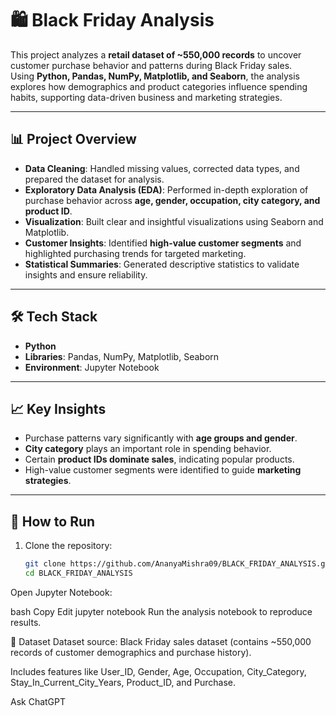 # 🛍️ Black Friday Analysis

This project analyzes a **retail dataset of ~550,000 records** to uncover customer purchase behavior and patterns during Black Friday sales.  
Using **Python, Pandas, NumPy, Matplotlib, and Seaborn**, the analysis explores how demographics and product categories influence spending habits, supporting data-driven business and marketing strategies.

---

## 📊 Project Overview
- **Data Cleaning**: Handled missing values, corrected data types, and prepared the dataset for analysis.  
- **Exploratory Data Analysis (EDA)**: Performed in-depth exploration of purchase behavior across **age, gender, occupation, city category, and product ID**.  
- **Visualization**: Built clear and insightful visualizations using Seaborn and Matplotlib.  
- **Customer Insights**: Identified **high-value customer segments** and highlighted purchasing trends for targeted marketing.  
- **Statistical Summaries**: Generated descriptive statistics to validate insights and ensure reliability.  

---

## 🛠️ Tech Stack
- **Python**  
- **Libraries**: Pandas, NumPy, Matplotlib, Seaborn  
- **Environment**: Jupyter Notebook  

---

## 📈 Key Insights
- Purchase patterns vary significantly with **age groups and gender**.  
- **City category** plays an important role in spending behavior.  
- Certain **product IDs dominate sales**, indicating popular products.  
- High-value customer segments were identified to guide **marketing strategies**.  

---

## 🚀 How to Run
1. Clone the repository:
   ```bash
   git clone https://github.com/AnanyaMishra09/BLACK_FRIDAY_ANALYSIS.git
   cd BLACK_FRIDAY_ANALYSIS
Open Jupyter Notebook:

bash
Copy
Edit
jupyter notebook
Run the analysis notebook to reproduce results.

📂 Dataset
Dataset source: Black Friday sales dataset (contains ~550,000 records of customer demographics and purchase history).

Includes features like User_ID, Gender, Age, Occupation, City_Category, Stay_In_Current_City_Years, Product_ID, and Purchase.




Ask ChatGPT
